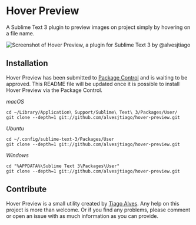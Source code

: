 # Hover Preview

A Sublime Text 3 plugin to preview images on project simply by hovering on a file name.

![Screenshot of Hover Preview, a plugin for Sublime Text 3 by @alvesjtiago](http://i.imgur.com/cNt8Kv5.jpg)

## Installation

Hover Preview has been submitted to [Package Control](https://packagecontrol.io) and is waiting to be approved. This README file will be updated once it is possible to install Hover Preview via the Package Control.

_macOS_
```
cd ~/Library/Application\ Support/Sublime\ Text\ 3/Packages/User/
git clone --depth=1 git://github.com/alvesjtiago/hover-preview.git
```

_Ubuntu_
```
cd ~/.config/sublime-text-3/Packages/User
git clone --depth=1 git://github.com/alvesjtiago/hover-preview.git
```

_Windows_
```
cd "%APPDATA%\Sublime Text 3\Packages\User"
git clone --depth=1 git://github.com/alvesjtiago/hover-preview.git
```

## Contribute

Hover Preview is a small utility created by [Tiago Alves](https://twitter.com/alvesjtiago).
Any help on this project is more than welcome. Or if you find any problems, please comment or open an issue with as much information as you can provide.

